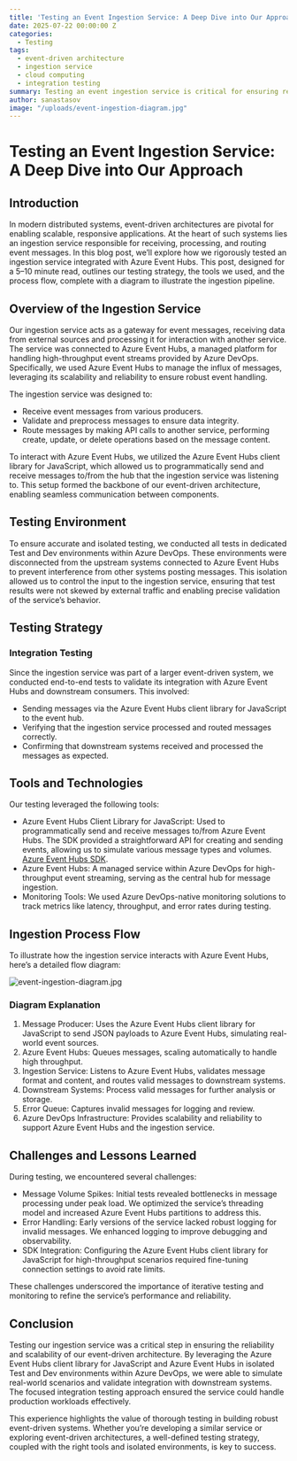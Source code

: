 ```yaml
---
title: 'Testing an Event Ingestion Service: A Deep Dive into Our Approach'
date: 2025-07-22 00:00:00 Z
categories:
  - Testing
tags:
  - event-driven architecture
  - ingestion service
  - cloud computing
  - integration testing
summary: Testing an event ingestion service is critical for ensuring reliable, scalable event-driven architectures. This blog dives into our approach to testing an ingestion service integrated with Azure Event Hubs, covering the testing strategy, tools, and process flow, with a detailed diagram to illustrate the pipeline.
author: sanastasov
image: "/uploads/event-ingestion-diagram.jpg"
---
```


# Testing an Event Ingestion Service: A Deep Dive into Our Approach

## Introduction

In modern distributed systems, event-driven architectures are pivotal for enabling scalable, responsive applications. At the heart of such systems lies an ingestion service responsible for receiving, processing, and routing event messages. In this blog post, we’ll explore how we rigorously tested an ingestion service integrated with Azure Event Hubs. This post, designed for a 5–10 minute read, outlines our testing strategy, the tools we used, and the process flow, complete with a diagram to illustrate the ingestion pipeline.

## Overview of the Ingestion Service

Our ingestion service acts as a gateway for event messages, receiving data from external sources and processing it for interaction with another service. The service was connected to Azure Event Hubs, a managed platform for handling high-throughput event streams provided by Azure DevOps. Specifically, we used Azure Event Hubs to manage the influx of messages, leveraging its scalability and reliability to ensure robust event handling.

The ingestion service was designed to:

- Receive event messages from various producers.
- Validate and preprocess messages to ensure data integrity.
- Route messages by making API calls to another service, performing create, update, or delete operations based on the message content.

To interact with Azure Event Hubs, we utilized the Azure Event Hubs client library for JavaScript, which allowed us to programmatically send and receive messages to/from the hub that the ingestion service was listening to. This setup formed the backbone of our event-driven architecture, enabling seamless communication between components.

## Testing Environment

To ensure accurate and isolated testing, we conducted all tests in dedicated Test and Dev environments within Azure DevOps. These environments were disconnected from the upstream systems connected to Azure Event Hubs to prevent interference from other systems posting messages. This isolation allowed us to control the input to the ingestion service, ensuring that test results were not skewed by external traffic and enabling precise validation of the service’s behavior.

## Testing Strategy

### Integration Testing

Since the ingestion service was part of a larger event-driven system, we conducted end-to-end tests to validate its integration with Azure Event Hubs and downstream consumers. This involved:

- Sending messages via the Azure Event Hubs client library for JavaScript to the event hub.
- Verifying that the ingestion service processed and routed messages correctly.
- Confirming that downstream systems received and processed the messages as expected.

## Tools and Technologies

Our testing leveraged the following tools:

- Azure Event Hubs Client Library for JavaScript: Used to programmatically send and receive messages to/from Azure Event Hubs. The SDK provided a straightforward API for creating and sending events, allowing us to simulate various message types and volumes. [Azure Event Hubs SDK](https://learn.microsoft.com/en-us/javascript/api/overview/azure/event-hubs?view=azure-node-latest).
- Azure Event Hubs: A managed service within Azure DevOps for high-throughput event streaming, serving as the central hub for message ingestion.
- Monitoring Tools: We used Azure DevOps-native monitoring solutions to track metrics like latency, throughput, and error rates during testing.

## Ingestion Process Flow

To illustrate how the ingestion service interacts with Azure Event Hubs, here’s a detailed flow diagram:

![event-ingestion-diagram.jpg](/uploads/event-ingestion-diagram.jpg)

### Diagram Explanation

1. Message Producer: Uses the Azure Event Hubs client library for JavaScript to send JSON payloads to Azure Event Hubs, simulating real-world event sources.
2. Azure Event Hubs: Queues messages, scaling automatically to handle high throughput.
3. Ingestion Service: Listens to Azure Event Hubs, validates message format and content, and routes valid messages to downstream systems.
4. Downstream Systems: Process valid messages for further analysis or storage.
5. Error Queue: Captures invalid messages for logging and review.
6. Azure DevOps Infrastructure: Provides scalability and reliability to support Azure Event Hubs and the ingestion service.

## Challenges and Lessons Learned

During testing, we encountered several challenges:

- Message Volume Spikes: Initial tests revealed bottlenecks in message processing under peak load. We optimized the service’s threading model and increased Azure Event Hubs partitions to address this.
- Error Handling: Early versions of the service lacked robust logging for invalid messages. We enhanced logging to improve debugging and observability.
- SDK Integration: Configuring the Azure Event Hubs client library for JavaScript for high-throughput scenarios required fine-tuning connection settings to avoid rate limits.

These challenges underscored the importance of iterative testing and monitoring to refine the service’s performance and reliability.

## Conclusion

Testing our ingestion service was a critical step in ensuring the reliability and scalability of our event-driven architecture. By leveraging the Azure Event Hubs client library for JavaScript and Azure Event Hubs in isolated Test and Dev environments within Azure DevOps, we were able to simulate real-world scenarios and validate integration with downstream systems. The focused integration testing approach ensured the service could handle production workloads effectively.

This experience highlights the value of thorough testing in building robust event-driven systems. Whether you’re developing a similar service or exploring event-driven architectures, a well-defined testing strategy, coupled with the right tools and isolated environments, is key to success.
